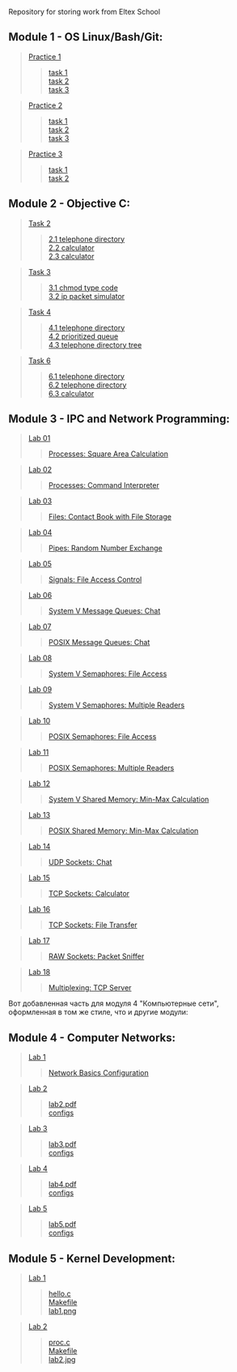 Repository for storing work from Eltex School
## Module 1 - OS Linux/Bash/Git:
> [Practice 1](https://github.com/BenzinX/Eltex_School/tree/main/module1/practice1 "Путь к директории")   
>> [task 1](https://github.com/BenzinX/Eltex_School/tree/main/module1/practice1/task1 "Путь к директории")  
>> [task 2](https://github.com/BenzinX/Eltex_School/tree/main/module1/practice1/task2 "Путь к директории")  
>> [task 3](https://github.com/BenzinX/Eltex_School/tree/main/module1/practice1/task3 "Путь к директории")  

> [Practice 2](https://github.com/BenzinX/Eltex_School/tree/main/module1/practice2 "Путь к директории")  
>> [task 1](https://github.com/BenzinX/Eltex_School/tree/main/module1/practice2/task1 "Путь к директории")  
>> [task 2](https://github.com/BenzinX/Eltex_School/tree/main/module1/practice2/task2 "Путь к директории")  
>> [task 3](https://github.com/BenzinX/Eltex_School/tree/main/module1/practice2/task2 "Путь к директории")  

> [Practice 3](https://github.com/BenzinX/Eltex_School/tree/main/module1/practice3 "Путь к директории")
>> [task 1](https://github.com/BenzinX/Eltex_School/tree/main/module1/practice3/task1 "Путь к директории")  
>> [task 2](https://github.com/BenzinX/Eltex_School/tree/main/module1/practice3/task2 "Путь к директории")  

## Module 2 - Objective C:
> [Task 2](https://github.com/BenzinX/Eltex_School/tree/main/module2/calculator "Путь к директории")
>> [2.1 telephone directory](https://github.com/BenzinX/Eltex_School/tree/main/module2/2/2.1%20telephone%20directory "Путь к директории")  
>> [2.2 calculator](https://github.com/BenzinX/Eltex_School/tree/main/module2/2/2.2%20calculator "Путь к директории")  
>> [2.3 calculator](https://github.com/BenzinX/Eltex_School/tree/main/module2/2/2.3%20calculator "Путь к директории")

> [Task 3](https://github.com/BenzinX/Eltex_School/tree/main/module2/3 "Путь к директории")
>> [3.1 chmod type code](https://github.com/BenzinX/Eltex_School/tree/main/module2/3/3.1%20chmod%20type%20code "Путь к директории")  
>> [3.2 ip packet simulator](https://github.com/BenzinX/Eltex_School/tree/main/module2/3/3.2%20ip%20packet%20simulator "Путь к директории")

> [Task 4](https://github.com/BenzinX/Eltex_School/tree/main/module2/4 "Путь к директории")
>> [4.1 telephone directory](https://github.com/BenzinX/Eltex_School/tree/main/module2/4/4.1%20telephone%20directory "Путь к директории")  
>> [4.2 prioritized queue](https://github.com/BenzinX/Eltex_School/tree/main/module2/4/4.2%20prioritized%20queue "Путь к директории")  
>> [4.3 telephone directory tree](https://github.com/BenzinX/Eltex_School/tree/main/module2/4/4.3%20telephone%20directory%20tree "Путь к директории")

> [Task 6](https://github.com/BenzinX/Eltex_School/tree/main/module2/6 "Путь к директории")
>> [6.1 telephone directory](https://github.com/BenzinX/Eltex_School/tree/main/module2/6/6.1%20telephone%20directory "Путь к директории")  
>> [6.2 telephone directory](https://github.com/BenzinX/Eltex_School/tree/main/module2/6/6.2%20telephone%20directory "Путь к директории")  
>> [6.3 calculator](https://github.com/BenzinX/Eltex_School/tree/main/module2/6/6.3%20calculator "Путь к директории")

## Module 3 - IPC and Network Programming:
> [Lab 01](https://github.com/BenzinX/Eltex_School/tree/main/module3/lab01 "Путь к директории")
>> [Processes: Square Area Calculation](https://github.com/BenzinX/Eltex_School/tree/main/module3/lab01 "Путь к директории")

> [Lab 02](https://github.com/BenzinX/Eltex_School/tree/main/module3/lab02 "Путь к директории")
>> [Processes: Command Interpreter](https://github.com/BenzinX/Eltex_School/tree/main/module3/lab02 "Путь к директории")

> [Lab 03](https://github.com/BenzinX/Eltex_School/tree/main/module3/lab03 "Путь к директории")
>> [Files: Contact Book with File Storage](https://github.com/BenzinX/Eltex_School/tree/main/module3/lab03 "Путь к директории")

> [Lab 04](https://github.com/BenzinX/Eltex_School/tree/main/module3/lab04 "Путь к директории")
>> [Pipes: Random Number Exchange](https://github.com/BenzinX/Eltex_School/tree/main/module3/lab04 "Путь к директории")

> [Lab 05](https://github.com/BenzinX/Eltex_School/tree/main/module3/lab05 "Путь к директории")
>> [Signals: File Access Control](https://github.com/BenzinX/Eltex_School/tree/main/module3/lab05 "Путь к директории")

> [Lab 06](https://github.com/BenzinX/Eltex_School/tree/main/module3/lab06 "Путь к директории")
>> [System V Message Queues: Chat](https://github.com/BenzinX/Eltex_School/tree/main/module3/lab06 "Путь к директории")

> [Lab 07](https://github.com/BenzinX/Eltex_School/tree/main/module3/lab07 "Путь к директории")
>> [POSIX Message Queues: Chat](https://github.com/BenzinX/Eltex_School/tree/main/module3/lab07 "Путь к директории")

> [Lab 08](https://github.com/BenzinX/Eltex_School/tree/main/module3/lab08 "Путь к директории")
>> [System V Semaphores: File Access](https://github.com/BenzinX/Eltex_School/tree/main/module3/lab08 "Путь к директории")

> [Lab 09](https://github.com/BenzinX/Eltex_School/tree/main/module3/lab09 "Путь к директории")
>> [System V Semaphores: Multiple Readers](https://github.com/BenzinX/Eltex_School/tree/main/module3/lab09 "Путь к директории")

> [Lab 10](https://github.com/BenzinX/Eltex_School/tree/main/module3/lab10 "Путь к директории")
>> [POSIX Semaphores: File Access](https://github.com/BenzinX/Eltex_School/tree/main/module3/lab10 "Путь к директории")

> [Lab 11](https://github.com/BenzinX/Eltex_School/tree/main/module3/lab11 "Путь к директории")
>> [POSIX Semaphores: Multiple Readers](https://github.com/BenzinX/Eltex_School/tree/main/module3/lab11 "Путь к директории")

> [Lab 12](https://github.com/BenzinX/Eltex_School/tree/main/module3/lab12 "Путь к директории")
>> [System V Shared Memory: Min-Max Calculation](https://github.com/BenzinX/Eltex_School/tree/main/module3/lab12 "Путь к директории")

> [Lab 13](https://github.com/BenzinX/Eltex_School/tree/main/module3/lab13 "Путь к директории")
>> [POSIX Shared Memory: Min-Max Calculation](https://github.com/BenzinX/Eltex_School/tree/main/module3/lab13 "Путь к директории")

> [Lab 14](https://github.com/BenzinX/Eltex_School/tree/main/module3/lab14 "Путь к директории")
>> [UDP Sockets: Chat](https://github.com/BenzinX/Eltex_School/tree/main/module3/lab14 "Путь к директории")

> [Lab 15](https://github.com/BenzinX/Eltex_School/tree/main/module3/lab15 "Путь к директории")
>> [TCP Sockets: Calculator](https://github.com/BenzinX/Eltex_School/tree/main/module3/lab15 "Путь к директории")

> [Lab 16](https://github.com/BenzinX/Eltex_School/tree/main/module3/lab16 "Путь к директории")
>> [TCP Sockets: File Transfer](https://github.com/BenzinX/Eltex_School/tree/main/module3/lab16 "Путь к директории")

> [Lab 17](https://github.com/BenzinX/Eltex_School/tree/main/module3/lab17 "Путь к директории")
>> [RAW Sockets: Packet Sniffer](https://github.com/BenzinX/Eltex_School/tree/main/module3/lab17 "Путь к директории")

> [Lab 18](https://github.com/BenzinX/Eltex_School/tree/main/module3/lab18 "Путь к директории")
>> [Multiplexing: TCP Server](https://github.com/BenzinX/Eltex_School/tree/main/module3/lab18 "Путь к директории")

Вот добавленная часть для модуля 4 "Компьютерные сети", оформленная в том же стиле, что и другие модули:

## Module 4 - Computer Networks:
> [Lab 1](https://github.com/BenzinX/Eltex_School/tree/main/module4/lab1 "Путь к директории")
>> [Network Basics Configuration](https://github.com/BenzinX/Eltex_School/tree/main/module4/lab1 "Путь к директории")

> [Lab 2](https://github.com/BenzinX/Eltex_School/tree/main/module4/lab2 "Путь к директории")
>> [lab2.pdf](https://github.com/BenzinX/Eltex_School/blob/main/module4/lab2/lab2.pdf)  
>> [configs](https://github.com/BenzinX/Eltex_School/tree/main/module4/lab2/configs "Путь к конфигурациям")

> [Lab 3](https://github.com/BenzinX/Eltex_School/tree/main/module4/lab3 "Путь к директории")
>> [lab3.pdf](https://github.com/BenzinX/Eltex_School/blob/main/module4/lab3/lab3.pdf)  
>> [configs](https://github.com/BenzinX/Eltex_School/tree/main/module4/lab3/configs "Путь к конфигурациям")

> [Lab 4](https://github.com/BenzinX/Eltex_School/tree/main/module4/lab4 "Путь к директории")
>> [lab4.pdf](https://github.com/BenzinX/Eltex_School/blob/main/module4/lab4/lab4.pdf)  
>> [configs](https://github.com/BenzinX/Eltex_School/tree/main/module4/lab4/configs "Путь к конфигурациям")

> [Lab 5](https://github.com/BenzinX/Eltex_School/tree/main/module4/lab5 "Путь к директории")
>> [lab5.pdf](https://github.com/BenzinX/Eltex_School/blob/main/module4/lab5/lab5.pdf)  
>> [configs](https://github.com/BenzinX/Eltex_School/tree/main/module4/lab5/configs "Путь к конфигурациям")

## Module 5 - Kernel Development:
> [Lab 1](https://github.com/BenzinX/Eltex_School/tree/main/module5/lab1)  
>> [hello.c](https://github.com/BenzinX/Eltex_School/blob/main/module5/lab1/hello.c)  
>> [Makefile](https://github.com/BenzinX/Eltex_School/blob/main/module5/lab1/Makefile)  
>> [lab1.png](https://github.com/BenzinX/Eltex_School/blob/main/module5/lab1/lab1.png)

> [Lab 2](https://github.com/BenzinX/Eltex_School/tree/main/module5/lab2)
>> [proc.c](https://github.com/BenzinX/Eltex_School/blob/main/module5/lab2/proc.c)  
>> [Makefile](https://github.com/BenzinX/Eltex_School/blob/main/module5/lab2/Makefile)  
>> [lab2.jpg](https://github.com/BenzinX/Eltex_School/blob/main/module5/lab2/lab2.jpg)  
